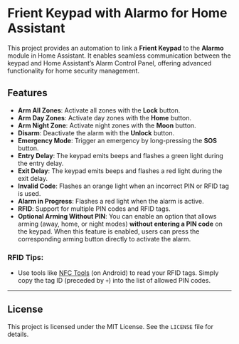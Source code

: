 
# Frient Keypad with Alarmo for Home Assistant

This project provides an automation to link a **Frient Keypad** to the **Alarmo** module in Home Assistant. It enables seamless communication between the keypad and Home Assistant’s Alarm Control Panel, offering advanced functionality for home security management.

## Features

- **Arm All Zones**: Activate all zones with the **Lock** button.  
- **Arm Day Zones**: Activate day zones with the **Home** button.  
- **Arm Night Zone**: Activate night zones with the **Moon** button.  
- **Disarm**: Deactivate the alarm with the **Unlock** button.  
- **Emergency Mode**: Trigger an emergency by long-pressing the **SOS** button.  
- **Entry Delay**: The keypad emits beeps and flashes a green light during the entry delay.  
- **Exit Delay**: The keypad emits beeps and flashes a red light during the exit delay.  
- **Invalid Code**: Flashes an orange light when an incorrect PIN or RFID tag is used.  
- **Alarm in Progress**: Flashes a red light when the alarm is active.  
- **RFID**: Support for multiple PIN codes and RFID tags.
- **Optional Arming Without PIN**: You can enable an option that allows arming (away, home, or night modes) **without entering a PIN code** on the keypad. When this feature is enabled, users can press the corresponding arming button directly to activate the alarm.

### RFID Tips:
- Use tools like [NFC Tools](https://play.google.com/store/apps/details?id=com.wakdev.wdnfc&hl=en&gl=US) (on Android) to read your RFID tags. Simply copy the tag ID (preceded by `+`) into the list of allowed PIN codes.  

---

## License
This project is licensed under the MIT License. See the `LICENSE` file for details.  
